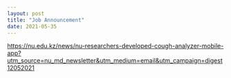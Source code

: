 ```yaml
---
layout: post
title: "Job Announcement"
date: 2021-05-35
---
```



https://nu.edu.kz/news/nu-researchers-developed-cough-analyzer-mobile-app?utm_source=nu_md_newsletter&utm_medium=email&utm_campaign=digest12052021
